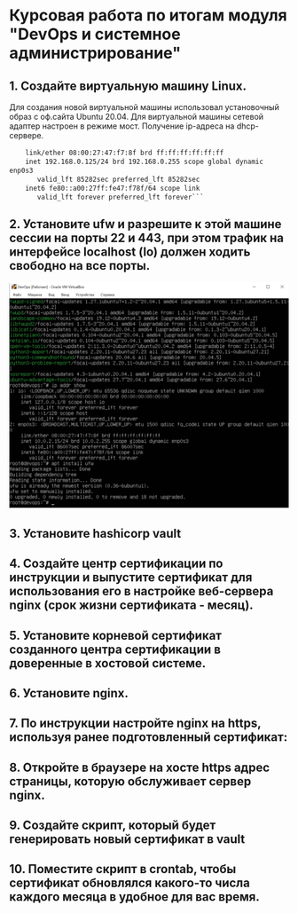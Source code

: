 # Курсовая работа по итогам модуля "DevOps и системное администрирование"

## 1. Создайте виртуальную машину Linux.
Для создания новой виртуальной машины использовал установочный образ с оф.сайта Ubuntu 20.04.
Для виртуальной машины сетевой адаптер настроен в режиме мост.
Получение ip-адреса на dhcp-сервере.
```enp0s3: <BROADCAST,MULTICAST,UP,LOWER_UP> mtu 1500 qdisc fq_codel state UP group default qlen 1000
    link/ether 08:00:27:47:f7:8f brd ff:ff:ff:ff:ff:ff
    inet 192.168.0.125/24 brd 192.168.0.255 scope global dynamic enp0s3
       valid_lft 85282sec preferred_lft 85282sec
    inet6 fe80::a00:27ff:fe47:f78f/64 scope link
       valid_lft forever preferred_lft forever```
```

## 2. Установите ufw и разрешите к этой машине сессии на порты 22 и 443, при этом трафик на интерфейсе localhost (lo) должен ходить свободно на все порты.
![alt text](https://github.com/nikolaybelorusov/devops-netology/blob/main/sysadm-homeworks/dipl/2_UFW.PNG)

## 3. Установите hashicorp vault



## 4. Cоздайте центр сертификации по инструкции и выпустите сертификат для использования его в настройке веб-сервера nginx (срок жизни сертификата - месяц).


## 5. Установите корневой сертификат созданного центра сертификации в доверенные в хостовой системе.

## 6. Установите nginx.

## 7. По инструкции настройте nginx на https, используя ранее подготовленный сертификат:

## 8. Откройте в браузере на хосте https адрес страницы, которую обслуживает сервер nginx.

## 9. Создайте скрипт, который будет генерировать новый сертификат в vault

## 10. Поместите скрипт в crontab, чтобы сертификат обновлялся какого-то числа каждого месяца в удобное для вас время.